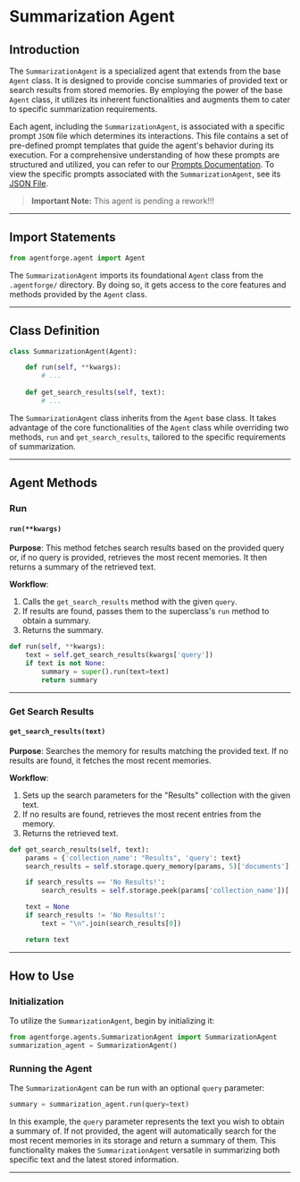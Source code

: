 # Summarization Agent

## Introduction

The `SummarizationAgent` is a specialized agent that extends from the base `Agent` class. It is designed to provide concise summaries of provided text or search results from stored memories. By employing the power of the base `Agent` class, it utilizes its inherent functionalities and augments them to cater to specific summarization requirements.

Each agent, including the `SummarizationAgent`, is associated with a specific prompt `JSON` file which determines its interactions. This file contains a set of pre-defined prompt templates that guide the agent's behavior during its execution. For a comprehensive understanding of how these prompts are structured and utilized, you can refer to our [Prompts Documentation](../Prompts/AgentPrompts.md). To view the specific prompts associated with the `SummarizationAgent`, see its [JSON File](../../../src/agentforge/utils/installer/agents/SummarizationAgent.json).

>**Important Note:** This agent is pending a rework!!!

---

## Import Statements

```python
from agentforge.agent import Agent
```

The `SummarizationAgent` imports its foundational `Agent` class from the `.agentforge/` directory. By doing so, it gets access to the core features and methods provided by the `Agent` class.

---

## Class Definition

```python
class SummarizationAgent(Agent):

    def run(self, **kwargs):
        # ...
        
    def get_search_results(self, text):
        # ...
```

The `SummarizationAgent` class inherits from the `Agent` base class. It takes advantage of the core functionalities of the `Agent` class while overriding two methods, `run` and `get_search_results`, tailored to the specific requirements of summarization.

---

## Agent Methods

### Run
#### `run(**kwargs)`

**Purpose**: This method fetches search results based on the provided query or, if no query is provided, retrieves the most recent memories. It then returns a summary of the retrieved text.

**Workflow**:
1. Calls the `get_search_results` method with the given `query`.
2. If results are found, passes them to the superclass's `run` method to obtain a summary.
3. Returns the summary.


```python
def run(self, **kwargs):
    text = self.get_search_results(kwargs['query'])
    if text is not None:
        summary = super().run(text=text)
        return summary
```

---

### Get Search Results
#### `get_search_results(text)`

**Purpose**: Searches the memory for results matching the provided text. If no results are found, it fetches the most recent memories.

**Workflow**:
1. Sets up the search parameters for the "Results" collection with the given text.
2. If no results are found, retrieves the most recent entries from the memory.
3. Returns the retrieved text.

```python
def get_search_results(self, text):
    params = {'collection_name': "Results", 'query': text}
    search_results = self.storage.query_memory(params, 5)['documents']

    if search_results == 'No Results!':
        search_results = self.storage.peek(params['collection_name'])['documents']

    text = None
    if search_results != 'No Results!':
        text = "\n".join(search_results[0])

    return text
```

---

## How to Use

### Initialization

To utilize the `SummarizationAgent`, begin by initializing it:

```python
from agentforge.agents.SummarizationAgent import SummarizationAgent
summarization_agent = SummarizationAgent()
```

### Running the Agent

The `SummarizationAgent` can be run with an optional `query` parameter:

```python
summary = summarization_agent.run(query=text)
```

In this example, the `query` parameter represents the text you wish to obtain a summary of. If not provided, the agent will automatically search for the most recent memories in its storage and return a summary of them. This functionality makes the `SummarizationAgent` versatile in summarizing both specific text and the latest stored information.

---